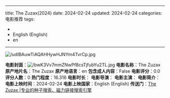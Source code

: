 
---
title: The Zuzax(2024)
date: 2024-02-24
updated: 2024-02-24
categories: 电影推荐
tags:

- 
- English (English)
- en
---

<img src="https://image.tmdb.org/t/p/original/udIBAuwTiAQAHHywHJNYm4TvrCp.jpg" alt="/udIBAuwTiAQAHHywHJNYm4TvrCp.jpg" title="/udIBAuwTiAQAHHywHJNYm4TvrCp.jpg">

**电影封面**：<img src="https://image.tmdb.org/t/p/w200/bwK3Vv7mmZNwPf8csTjfubYu2TL.jpg" alt="/bwK3Vv7mmZNwPf8csTjfubYu2TL.jpg" title="/bwK3Vv7mmZNwPf8csTjfubYu2TL.jpg">
**电影名称**：The Zuzax
**原产地片名**：The Zuzax
**原产地语言**：en
**包含成人内容**：False
**电影评分**：0.0
**评分人数**：0
**热门程度**：16.316
**电影时长**：
**电影导演**：
**电影主演**：
**电影简介**：
**电影上映时间**：2024-02-24
**电影上映国家**：English (English)
**传送门**：[The Zuzax |专业的种子搜索、磁力链接搜索引擎](https://movie.amd794.com:2083/?search=The%20Zuzax&ordering=&mode=match_phrase&page_size=10&page=1)

